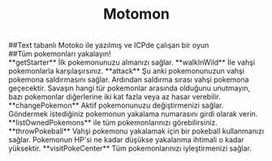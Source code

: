 <h1 style="text-align:center;">Motomon</h1>
 <br>
##Text tabanlı Motoko ile yazılmış ve ICPde çalışan bir oyun<br>
##Tüm pokemonları yakalayın!<br>
**getStarter** İlk pokemonunuzu almanızı sağlar.
**walkInWild** İle vahşi pokemonlarla karşılaşırsınız.
**attack** Şu anki pokemonunuzun vahşi pokemona saldırmasını sağlar. Ardından saldırma sırası vahşi pokemona geçecektir. Savaşın hangi tür pokemonlar arasında olduğunu unutmayın, bazı pokemonlar diğerlerine iki kat fazla veya az hasar verebilir.
**changePokemon** Aktif pokemonunuzu değiştirmenizi sağlar. Göndermek istediğiniz pokemonun yakalama numarasını girdi olarak verin. **listOwnedPokemons** ile tüm pokemonlarınızı görebilirsiniz.
**throwPokeball** Vahşi pokemonu yakalamak için bir pokeball kullanmanızı sağlar. Pokemonun HP'si ne kadar düşükse yakalanma ihtimali o kadar yüksektir.
**visitPokeCenter** Tüm pokemonlarınızı iyleştirmenizi sağlar. 

